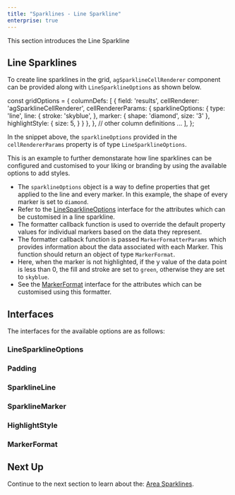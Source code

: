 ```yaml
---
title: "Sparklines - Line Sparkline"
enterprise: true
---
```


This section introduces the Line Sparkline

## Line Sparklines

To create line sparklines in the grid, `agSparklineCellRenderer` component can be provided along with `LineSparklineOptions` as shown below.

<snippet>
const gridOptions = {
    columnDefs: [
        {
            field: 'results',
            cellRenderer: 'agSparklineCellRenderer',
            cellRendererParams: {
                sparklineOptions: {
                    type: 'line',
                    line: {
                        stroke: 'skyblue',
                    },
                    marker: {
                        shape: 'diamond',
                        size: '3'
                    },
                    highlightStyle: {
                        size: 5,
                    }
                }
            },
        },
        // other column definitions ...
    ],
};
</snippet>

In the snippet above, the `sparklineOptions` provided in the `cellRendererParams` property is of type `LineSparklineOptions`.

This is an example to further demonstarate how line sparklines can be configured and customised to your liking or branding by using the available options to add styles.

- The `sparklineOptions` object is a way to define properties that get applied to the line and every marker. In this example, the shape of every marker is set to `diamond`.
- Refer to the [LineSparklineOptions](/sparklines-line-sparkline/#linesparklineoptions) interface for the attributes which can be customised in a line sparkline.
- The formatter callback function is used to override the default property values for individual markers based on the data they represent.
- The formatter callback function is passed `MarkerFormatterParams` which provides information about the data associated with each Marker. This function should return an object of type `MarkerFormat`.
- Here, when the marker is not highlighted, if the y value of the data point is less than 0, the fill and stroke are set to `green`, otherwise they are set to `skyblue`.
- See the [MarkerFormat](/sparklines-line-sparkline/#markerformat) interface for the attributes which can be customised using this formatter.


<grid-example title='Line Sparkline' name='line-sparkline' type='generated' options='{ "enterprise": true, "exampleHeight": 585, "modules": ["clientside", "sparklines"] }'></grid-example>

## Interfaces
The interfaces for the available options are as follows:

### LineSparklineOptions

<api-documentation source='sparklines-line-sparkline/resources/line-sparkline-api.json' section='LineSparklineOptions'></api-documentation>

### Padding

<api-documentation source='sparklines-line-sparkline/resources/line-sparkline-api.json' section='Padding'></api-documentation>

### SparklineLine

<api-documentation source='sparklines-line-sparkline/resources/line-sparkline-api.json' section='SparklineLine'></api-documentation>

### SparklineMarker

<api-documentation source='sparklines-line-sparkline/resources/line-sparkline-api.json' section='SparklineMarker'></api-documentation>

### HighlightStyle

<api-documentation source='sparklines-line-sparkline/resources/line-sparkline-api.json' section='HighlightStyle'></api-documentation>

### MarkerFormat

<api-documentation source='sparklines-line-sparkline/resources/line-sparkline-api.json' section='MarkerFormat'></api-documentation>


## Next Up

Continue to the next section to learn about the: [Area Sparklines](/sparklines-area-sparkline/).
